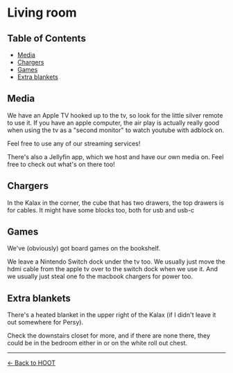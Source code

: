 # Living room 

## Table of Contents
- [Media](#media)
- [Chargers](#chargers)
- [Games](#games)
- [Extra blankets](#extra-blankets)

## Media
We have an Apple TV hooked up to the tv, so look for the little silver remote to use it. If you have an apple computer, the air play is actually really good when using the tv as a "second monitor" to watch youtube with adblock on.  

Feel free to use any of our streaming services! 

There's also a Jellyfin app, which we host and have our own media on. Feel free to check out what's on there too! 
## Chargers
In the Kalax in the corner, the cube that has two drawers, the top drawers is for cables. It might have some blocks too, both for usb and usb-c
## Games
We've (obviously) got board games on the bookshelf. 

We leave a Nintendo Switch dock under the tv too. 
We usually just move the hdmi cable from the apple tv over to the switch dock when we use it.
And we usually just steal one fo the macbook chargers for power too.  
## Extra blankets
There's a heated blanket in the upper right of the Kalax (if I didn't leave it out somewhere for Persy).

Check the downstairs closet for more, and if there are none there, they could be in the bedroom either in or on the white roll out chest.  


---
[← Back to HOOT](README.md)
